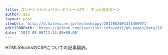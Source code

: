 ```yaml
---
title: コンテントセキュリティポリシー入門 - ずっと君のターン
author: azu
layout: post
itemUrl: 'http://d.hatena.ne.jp/technohippy/20120820#1345469971'
editJSONPath: 'https://github.com/jser/jser.info/edit/gh-pages/data/2012/08/index.json'
date: '2012-08-06T12:14:00+00:00'
---
```

HTML5RocksのCSPについての記事翻訳。
